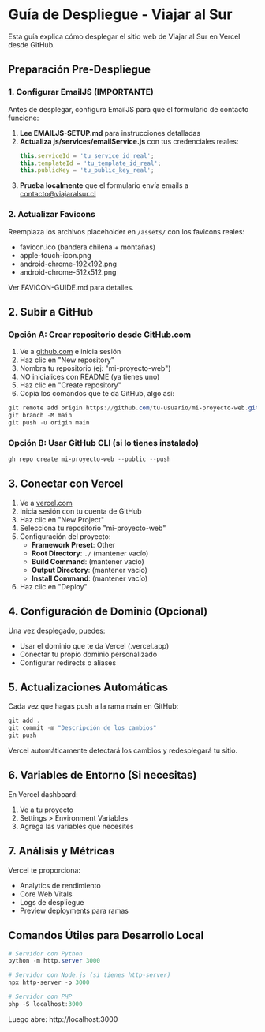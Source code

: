 # Guía de Despliegue - Viajar al Sur

Esta guía explica cómo desplegar el sitio web de Viajar al Sur en Vercel desde GitHub.

## Preparación Pre-Despliegue

### 1. Configurar EmailJS (IMPORTANTE)
Antes de desplegar, configura EmailJS para que el formulario de contacto funcione:

1. **Lee EMAILJS-SETUP.md** para instrucciones detalladas
2. **Actualiza js/services/emailService.js** con tus credenciales reales:
   ```javascript
   this.serviceId = 'tu_service_id_real';
   this.templateId = 'tu_template_id_real'; 
   this.publicKey = 'tu_public_key_real';
   ```
3. **Prueba localmente** que el formulario envía emails a contacto@viajaralsur.cl

### 2. Actualizar Favicons
Reemplaza los archivos placeholder en `/assets/` con los favicons reales:
- favicon.ico (bandera chilena + montañas)
- apple-touch-icon.png
- android-chrome-192x192.png
- android-chrome-512x512.png

Ver FAVICON-GUIDE.md para detalles.

## 2. Subir a GitHub

### Opción A: Crear repositorio desde GitHub.com
1. Ve a [github.com](https://github.com) e inicia sesión
2. Haz clic en "New repository"
3. Nombra tu repositorio (ej: "mi-proyecto-web")
4. NO inicialices con README (ya tienes uno)
5. Haz clic en "Create repository"
6. Copia los comandos que te da GitHub, algo así:

```powershell
git remote add origin https://github.com/tu-usuario/mi-proyecto-web.git
git branch -M main
git push -u origin main
```

### Opción B: Usar GitHub CLI (si lo tienes instalado)
```powershell
gh repo create mi-proyecto-web --public --push
```

## 3. Conectar con Vercel

1. Ve a [vercel.com](https://vercel.com)
2. Inicia sesión con tu cuenta de GitHub
3. Haz clic en "New Project"
4. Selecciona tu repositorio "mi-proyecto-web"
5. Configuración del proyecto:
   - **Framework Preset**: Other
   - **Root Directory**: `./` (mantener vacío)
   - **Build Command**: (mantener vacío)
   - **Output Directory**: (mantener vacío)
   - **Install Command**: (mantener vacío)
6. Haz clic en "Deploy"

## 4. Configuración de Dominio (Opcional)

Una vez desplegado, puedes:
- Usar el dominio que te da Vercel (.vercel.app)
- Conectar tu propio dominio personalizado
- Configurar redirects o aliases

## 5. Actualizaciones Automáticas

Cada vez que hagas push a la rama main en GitHub:
```powershell
git add .
git commit -m "Descripción de los cambios"
git push
```

Vercel automáticamente detectará los cambios y redesplegará tu sitio.

## 6. Variables de Entorno (Si necesitas)

En Vercel dashboard:
1. Ve a tu proyecto
2. Settings > Environment Variables
3. Agrega las variables que necesites

## 7. Análisis y Métricas

Vercel te proporciona:
- Analytics de rendimiento
- Core Web Vitals
- Logs de despliegue
- Preview deployments para ramas

## Comandos Útiles para Desarrollo Local

```powershell
# Servidor con Python
python -m http.server 3000

# Servidor con Node.js (si tienes http-server)
npx http-server -p 3000

# Servidor con PHP
php -S localhost:3000
```

Luego abre: http://localhost:3000
